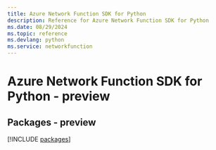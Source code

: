 ```yaml
---
title: Azure Network Function SDK for Python
description: Reference for Azure Network Function SDK for Python
ms.date: 08/29/2024
ms.topic: reference
ms.devlang: python
ms.service: networkfunction
---
```

# Azure Network Function SDK for Python - preview
## Packages - preview
[!INCLUDE [packages](network-function-index.md)]